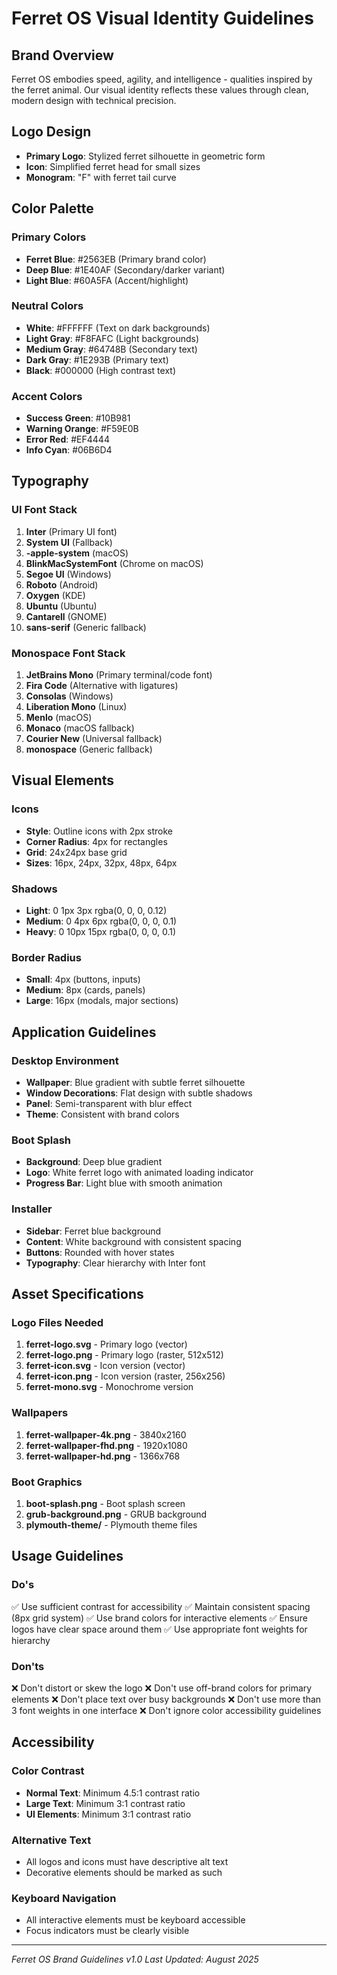 # Ferret OS Visual Identity Guidelines

## Brand Overview
Ferret OS embodies speed, agility, and intelligence - qualities inspired by the ferret animal. Our visual identity reflects these values through clean, modern design with technical precision.

## Logo Design
- **Primary Logo**: Stylized ferret silhouette in geometric form
- **Icon**: Simplified ferret head for small sizes
- **Monogram**: "F" with ferret tail curve

## Color Palette

### Primary Colors
- **Ferret Blue**: #2563EB (Primary brand color)
- **Deep Blue**: #1E40AF (Secondary/darker variant)
- **Light Blue**: #60A5FA (Accent/highlight)

### Neutral Colors
- **White**: #FFFFFF (Text on dark backgrounds)
- **Light Gray**: #F8FAFC (Light backgrounds)
- **Medium Gray**: #64748B (Secondary text)
- **Dark Gray**: #1E293B (Primary text)
- **Black**: #000000 (High contrast text)

### Accent Colors
- **Success Green**: #10B981
- **Warning Orange**: #F59E0B
- **Error Red**: #EF4444
- **Info Cyan**: #06B6D4

## Typography

### UI Font Stack
1. **Inter** (Primary UI font)
2. **System UI** (Fallback)
3. **-apple-system** (macOS)
4. **BlinkMacSystemFont** (Chrome on macOS)
5. **Segoe UI** (Windows)
6. **Roboto** (Android)
7. **Oxygen** (KDE)
8. **Ubuntu** (Ubuntu)
9. **Cantarell** (GNOME)
10. **sans-serif** (Generic fallback)

### Monospace Font Stack
1. **JetBrains Mono** (Primary terminal/code font)
2. **Fira Code** (Alternative with ligatures)
3. **Consolas** (Windows)
4. **Liberation Mono** (Linux)
5. **Menlo** (macOS)
6. **Monaco** (macOS fallback)
7. **Courier New** (Universal fallback)
8. **monospace** (Generic fallback)

## Visual Elements

### Icons
- **Style**: Outline icons with 2px stroke
- **Corner Radius**: 4px for rectangles
- **Grid**: 24x24px base grid
- **Sizes**: 16px, 24px, 32px, 48px, 64px

### Shadows
- **Light**: 0 1px 3px rgba(0, 0, 0, 0.12)
- **Medium**: 0 4px 6px rgba(0, 0, 0, 0.1)
- **Heavy**: 0 10px 15px rgba(0, 0, 0, 0.1)

### Border Radius
- **Small**: 4px (buttons, inputs)
- **Medium**: 8px (cards, panels)
- **Large**: 16px (modals, major sections)

## Application Guidelines

### Desktop Environment
- **Wallpaper**: Blue gradient with subtle ferret silhouette
- **Window Decorations**: Flat design with subtle shadows
- **Panel**: Semi-transparent with blur effect
- **Theme**: Consistent with brand colors

### Boot Splash
- **Background**: Deep blue gradient
- **Logo**: White ferret logo with animated loading indicator
- **Progress Bar**: Light blue with smooth animation

### Installer
- **Sidebar**: Ferret blue background
- **Content**: White background with consistent spacing
- **Buttons**: Rounded with hover states
- **Typography**: Clear hierarchy with Inter font

## Asset Specifications

### Logo Files Needed
1. **ferret-logo.svg** - Primary logo (vector)
2. **ferret-logo.png** - Primary logo (raster, 512x512)
3. **ferret-icon.svg** - Icon version (vector)
4. **ferret-icon.png** - Icon version (raster, 256x256)
5. **ferret-mono.svg** - Monochrome version

### Wallpapers
1. **ferret-wallpaper-4k.png** - 3840x2160
2. **ferret-wallpaper-fhd.png** - 1920x1080
3. **ferret-wallpaper-hd.png** - 1366x768

### Boot Graphics
1. **boot-splash.png** - Boot splash screen
2. **grub-background.png** - GRUB background
3. **plymouth-theme/** - Plymouth theme files

## Usage Guidelines

### Do's
✅ Use sufficient contrast for accessibility
✅ Maintain consistent spacing (8px grid system)
✅ Use brand colors for interactive elements
✅ Ensure logos have clear space around them
✅ Use appropriate font weights for hierarchy

### Don'ts
❌ Don't distort or skew the logo
❌ Don't use off-brand colors for primary elements
❌ Don't place text over busy backgrounds
❌ Don't use more than 3 font weights in one interface
❌ Don't ignore color accessibility guidelines

## Accessibility

### Color Contrast
- **Normal Text**: Minimum 4.5:1 contrast ratio
- **Large Text**: Minimum 3:1 contrast ratio
- **UI Elements**: Minimum 3:1 contrast ratio

### Alternative Text
- All logos and icons must have descriptive alt text
- Decorative elements should be marked as such

### Keyboard Navigation
- All interactive elements must be keyboard accessible
- Focus indicators must be clearly visible

---

*Ferret OS Brand Guidelines v1.0*
*Last Updated: August 2025*
